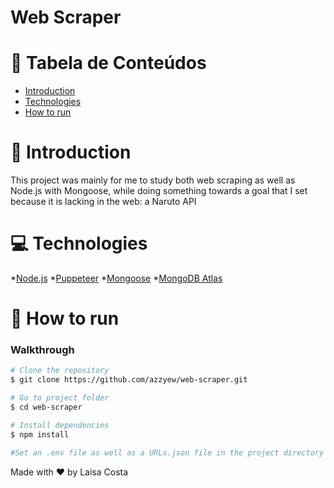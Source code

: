 # Web Scraper

# :pushpin: Tabela de Conteúdos

* [Introduction](#paperclip-introduction)
* [Technologies](#computer-technologies)
* [How to run](#rocket-how-to-run)

# :paperclip: Introduction

This project was mainly for me to study both web scraping as well as Node.js with Mongoose, while doing something towards a goal that I set because it is lacking in the web: a Naruto API

# :computer: Technologies

*[Node.js](https://nodejs.org/en/)
*[Puppeteer](https://puppeteer.github.io/puppeteer/)
*[Mongoose](https://mongoosejs.com/)
*[MongoDB Atlas](https://www.mongodb.com/atlas)

# :rocket: How to run

### Walkthrough
```bash
# Clone the repository
$ git clone https://github.com/azzyew/web-scraper.git

# Go to project folder
$ cd web-scraper

# Install dependencies
$ npm install

#Set an .env file as well as a URLs.json file in the project directory and run pages.js and then index.js
```

Made with :heart: by Laisa Costa
